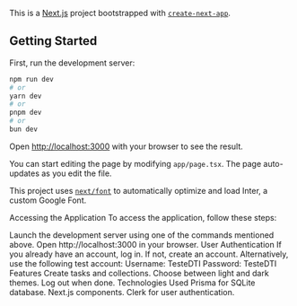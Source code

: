 This is a [Next.js](https://nextjs.org/) project bootstrapped with [`create-next-app`](https://github.com/vercel/next.js/tree/canary/packages/create-next-app).

## Getting Started

First, run the development server:

```bash
npm run dev
# or
yarn dev
# or
pnpm dev
# or
bun dev
```

Open [http://localhost:3000](http://localhost:3000) with your browser to see the result.

You can start editing the page by modifying `app/page.tsx`. The page auto-updates as you edit the file.

This project uses [`next/font`](https://nextjs.org/docs/basic-features/font-optimization) to automatically optimize and load Inter, a custom Google Font.

Accessing the Application
To access the application, follow these steps:

Launch the development server using one of the commands mentioned above.
Open http://localhost:3000 in your browser.
User Authentication
If you already have an account, log in.
If not, create an account.
Alternatively, use the following test account:
Username: TesteDTI
Password: TesteDTI
Features
Create tasks and collections.
Choose between light and dark themes.
Log out when done.
Technologies Used
Prisma for SQLite database.
Next.js components.
Clerk for user authentication.
